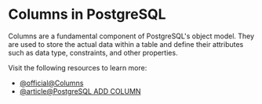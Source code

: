 # Columns in PostgreSQL

Columns are a fundamental component of PostgreSQL's object model. They are used to store the actual data within a table and define their attributes such as data type, constraints, and other properties. 

Visit the following resources to learn more:

- [@official@Columns](https://www.postgresql.org/docs/current/infoschema-columns.html)
- [@article@PostgreSQL ADD COLUMN](https://www.w3schools.com/postgresql/postgresql_add_column.php)